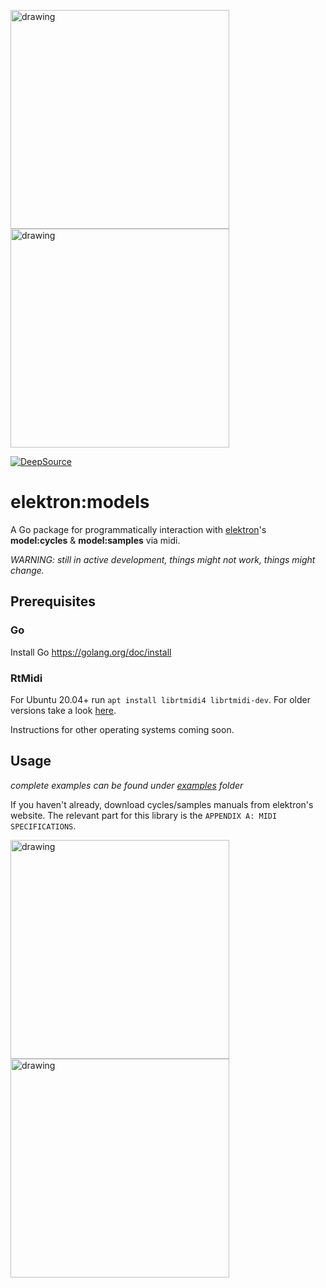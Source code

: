 <img src="https://i.imgur.com/omIKbjp.jpg" alt="drawing" width="350"/> <img src="https://i.imgur.com/pJbgSUh.png" alt="drawing" width="350"/>

[![DeepSource](https://deepsource.io/gh/bh90210/elektronmodels.svg/?label=active+issues&show_trend=true)](https://deepsource.io/gh/bh90210/elektronmodels/?ref=repository-badge)

# elektron:models

A Go package for programmatically interaction with [elektron](https://www.elektron.se/)'s **model:cycles** & **model:samples** via midi.

_WARNING: still in active development, things might not work, things might change._

## Prerequisites

### Go

Install Go https://golang.org/doc/install

### RtMidi

For Ubuntu 20.04+ run `apt install librtmidi4 librtmidi-dev`. For older versions take a look [here](https://launchpad.net/ubuntu/+source/rtmidi).

Instructions for other operating systems coming soon.

## Usage

_complete examples can be found under [examples](https://github.com/bh90210/elektronmodels/tree/master/examples/) folder_

If you haven't already, download cycles/samples manuals from elektron's website.
The relevant part for this library is the `APPENDIX A: MIDI SPECIFICATIONS`.

<img src="https://i.imgur.com/Yrs6YS3.png" alt="drawing" width="350"/> <img src="https://i.imgur.com/cmil9NG.png" alt="drawing" width="350"/>
